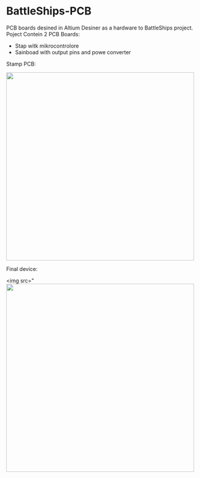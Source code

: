 # BattleShips-PCB
PCB boards desined in Altium Desiner as a hardware to BattleShips project. 
Poject Contein 2 PCB Boards:
- Stap witk mikrocontrolore 
- Sainboad with output pins and powe converter


Stamp PCB:

<img src="https://github.com/szczepankozdeba/BattleShips-PCB/assets/48669369/c997fd99-cc9c-4aa1-a1e6-464ed03ac09a" width="500">  



Final device:

<img src="<img src="https://github.com/szczepankozdeba/BattleShips-PCB/assets/48669369/4484a9fe-e395-47db-a4c3-e15fdfd15b6f" width="500">
